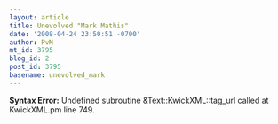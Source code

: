 ```yaml
---
layout: article
title: Unevolved "Mark Mathis"
date: '2008-04-24 23:50:51 -0700'
author: PvM
mt_id: 3795
blog_id: 2
post_id: 3795
basename: unevolved_mark
---
```

<p><strong>Syntax Error:</strong> Undefined subroutine &Text::KwickXML::tag_url called at KwickXML.pm line 749.
</p>
